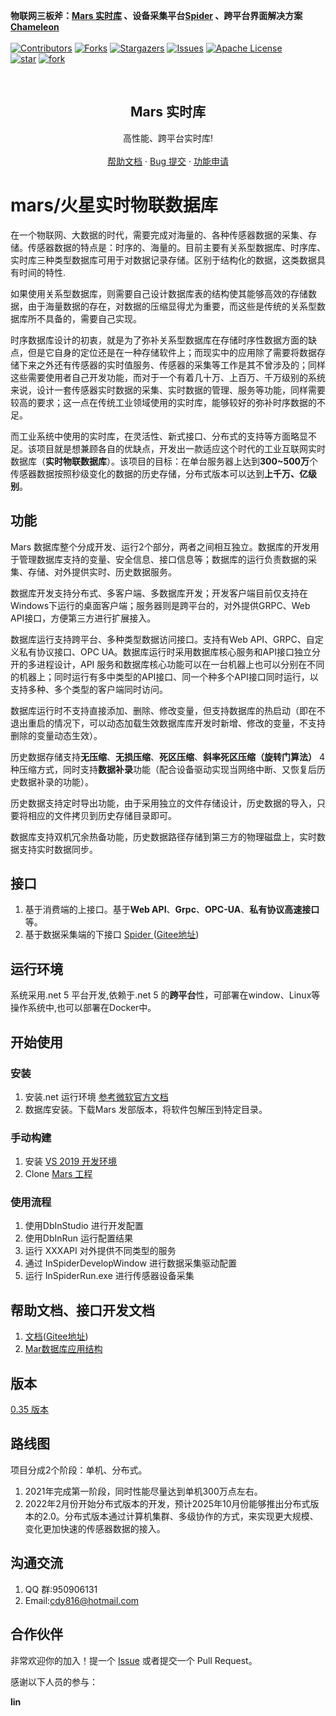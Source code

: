 
 **物联网三板斧：[Mars 实时库](https://github.com/cdy816/mars) 、设备采集平台[Spider](https://github.com/cdy816/Spider) 、跨平台界面解决方案[Chameleon](https://github.com/cdy816/Chameleon)**
 <br />
 <br />
[![Contributors][contributors-shield]][contributors-url]
[![Forks][forks-shield]][forks-url]
[![Stargazers][stars-shield]][stars-url]
[![Issues][issues-shield]][issues-url]
[![Apache License][license-shield]][license-url]
<br />
[![star](https://gitee.com/chongdaoyang/mars/badge/star.svg?theme=white)](https://gitee.com/chongdaoyang/mars/stargazers)
[![fork](https://gitee.com/chongdaoyang/mars/badge/fork.svg?theme=white)](https://gitee.com/chongdaoyang/mars/members)

<!-- PROJECT LOGO -->
<br />
<p align="center">

  <h2 align="center">Mars 实时库</h2>
 
  <p align="center">
    高性能、跨平台实时库!        
    <br />
    <br />
    <a href="https://github.com/cdy816/mars/tree/master/Doc">帮助文档</a>
    ·
    <a href="https://github.com/cdy816/mars/issues">Bug 提交</a>
    ·
    <a href="https://github.com/cdy816/mars/issues">功能申请</a>
  </p>
</p>

# mars/火星实时物联数据库

 在一个物联网、大数据的时代，需要完成对海量的、各种传感器数据的采集、存储。传感器数据的特点是：时序的、海量的。目前主要有关系型数据库、时序库、实时库三种类型数据库可用于对数据记录存储。区别于结构化的数据，这类数据具有时间的特性.
   
   如果使用关系型数据库，则需要自己设计数据库表的结构使其能够高效的存储数据，由于海量数据的存在，对数据的压缩显得尤为重要，而这些是传统的关系型数据库所不具备的，需要自己实现。
   
   时序数据库设计的初衷，就是为了弥补关系型数据库在存储时序性数据方面的缺点，但是它自身的定位还是在一种存储软件上；而现实中的应用除了需要将数据存储下来之外还有传感器的实时值服务、传感器的采集等工作是其不曾涉及的；同样这些需要使用者自己开发功能，而对于一个有着几十万、上百万、千万级别的系统来说，设计一套传感器实时数据的采集、实时数据的管理、服务等功能，同样需要较高的要求；这一点在传统工业领域使用的实时库，能够较好的弥补时序数据的不足。
   
   而工业系统中使用的实时库，在灵活性、新式接口、分布式的支持等方面略显不足。该项目就是想兼顾各自的优缺点，开发出一款适应这个时代的工业互联网实时数据库（**实时物联数据库**）。该项目的目标：在单台服务器上达到**300~500万**个传感器数据按照秒级变化的数据的历史存储，分布式版本可以达到**上千万、亿级别**。
   
  

## 功能

  Mars 数据库整个分成开发、运行2个部分，两者之间相互独立。数据库的开发用于管理数据库支持的变量、安全信息、接口信息等；数据库的运行负责数据的采集、存储、对外提供实时、历史数据服务。
  
  数据库开发支持分布式、多客户端、多数据库开发；开发客户端目前仅支持在Windows下运行的桌面客户端；服务器则是跨平台的，对外提供GRPC、Web API接口，方便第三方进行扩展接入。
  
  数据库运行支持跨平台、多种类型数据访问接口。支持有Web API、GRPC、自定义私有协议接口、OPC UA。数据库运行时采用数据库核心服务和API接口独立分开的多进程设计，API 服务和数据库核心功能可以在一台机器上也可以分别在不同的机器上；同时运行有多中类型的API接口、同一个种多个API接口同时运行，以支持多种、多个类型的客户端同时访问。
  
  数据库运行时不支持直接添加、删除、修改变量，但支持数据库的热启动（即在不退出重启的情况下，可以动态加载生效数据库库开发时新增、修改的变量，不支持删除的变量动态生效）。
  
  历史数据存储支持**无压缩**、**无损压缩**、**死区压缩**、**斜率死区压缩（旋转门算法）** 4种压缩方式，同时支持**数据补录**功能（配合设备驱动实现当网络中断、又恢复后历史数据补录的功能）。
  
  历史数据支持定时导出功能，由于采用独立的文件存储设计，历史数据的导入，只要将相应的文件拷贝到历史存储目录即可。
  
  数据库支持双机冗余热备功能，历史数据路径存储到第三方的物理磁盘上，实时数据支持实时数据同步。

## 接口
1. 基于消费端的上接口。基于**Web API**、**Grpc**、**OPC-UA**、**私有协议高速接口**等。
2. 基于数据采集端的下接口 [Spider ](https://github.com/cdy816/Spider) ([Gitee地址](https://gitee.com/chongdaoyang/Spider))

## 运行环境
系统采用.net 5 平台开发,依赖于.net 5 的**跨平台**性，可部署在window、Linux等操作系统中,也可以部署在Docker中。 

## 开始使用

### 安装

 1. 安装.net 运行环境 [参考微软官方文档](https://dotnet.microsoft.com/download/dotnet/5.0)
 2. 数据库安装。下载Mars 发部版本，将软件包解压到特定目录。

### 手动构建

 1. 安装 [VS 2019 开发环境](https://visualstudio.microsoft.com/zh-hans/vs/)
 2. Clone [Mars 工程](https://github.com/cdy816/mars)


### 使用流程

 1. 使用DbInStudio 进行开发配置
 2. 使用DbInRun 运行配置结果
 3. 运行 XXXAPI 对外提供不同类型的服务
 4. 通过 InSpiderDevelopWindow 进行数据采集驱动配置
 5. 运行 InSpiderRun.exe 进行传感器设备采集


## 帮助文档、接口开发文档
1. [文档](https://github.com/cdy816/mars/tree/master/Doc)([Gitee地址](https://gitee.com/chongdaoyang/mars/tree/master/Doc))
2. [Mar数据库应用结构](https://my.oschina.net/u/3520380/blog/4288058)

## 版本
[0.35 版本](https://github.com/cdy816/mars/releases/tag/V0.35)

## 路线图
项目分成2个阶段：单机、分布式。

1. 2021年完成第一阶段，同时性能尽量达到单机300万点左右。
2. 2022年2月份开始分布式版本的开发，预计2025年10月份能够推出分布式版本的2.0。分布式版本通过计算机集群、多级协作的方式，来实现更大规模、变化更加快速的传感器数据的接入。

## 沟通交流

1. QQ 群:950906131
2. Email:cdy816@hotmail.com

## 合作伙伴

非常欢迎你的加入！提一个 [Issue](https://github.com/cdy816/mars/issues)  或者提交一个 Pull Request。

感谢以下人员的参与：

  **lin**

<!-- MARKDOWN LINKS & IMAGES -->
<!-- https://www.markdownguide.org/basic-syntax/#reference-style-links -->
[contributors-shield]: https://img.shields.io/github/contributors/cdy816/mars.svg?style=for-the-badge
[contributors-url]: https://github.com/cdy816/mars/graphs/contributors
[forks-shield]: https://img.shields.io/github/forks/cdy816/mars.svg?style=for-the-badge
[forks-url]:https://github.com/cdy816/mars/network/members
[stars-shield]: https://img.shields.io/github/stars/cdy816/mars.svg?style=for-the-badge
[stars-url]:https://github.com/cdy816/mars/stargazers
[issues-shield]: https://img.shields.io/github/issues/cdy816/mars.svg?style=for-the-badge
[issues-url]:https://github.com/cdy816/mars/issues
[license-shield]: https://img.shields.io/github/license/cdy816/mars.svg?style=for-the-badge
[license-url]: https://github.com/cdy816/mars/blob/master/LICENSE
[product-screenshot]:https://github.com/cdy816/mars/blob/master/Doc/Images/DbInStudio.png
